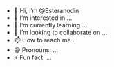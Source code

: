 - 👋 Hi, I’m @Esteranodin
- 👀 I’m interested in ...
- 🌱 I’m currently learning ...
- 💞️ I’m looking to collaborate on ...
- 📫 How to reach me ...
- 😄 Pronouns: ...
- ⚡ Fun fact: ...

<!---
Esteranodin/Esteranodin is a ✨ special ✨ repository because its `README.md` (this file) appears on your GitHub profile.
You can click the Preview link to take a look at your changes.
--->
